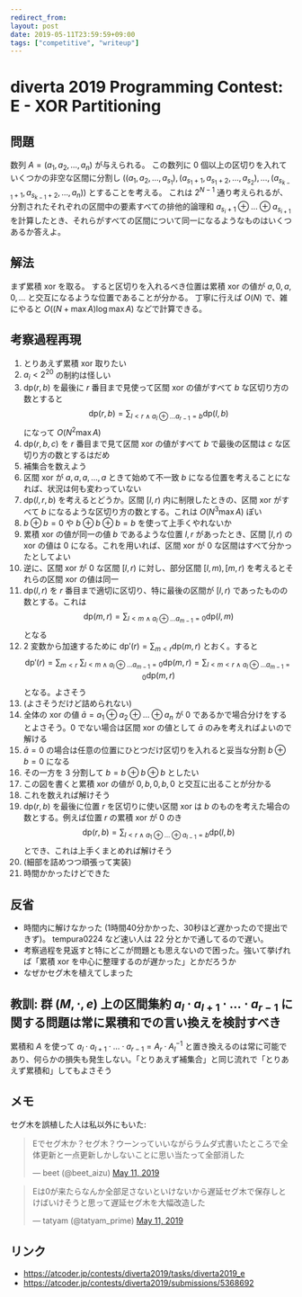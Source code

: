 ```yaml
---
redirect_from:
layout: post
date: 2019-05-11T23:59:59+09:00
tags: ["competitive", "writeup"]
---
```


# diverta 2019 Programming Contest: E - XOR Partitioning

## 問題

数列 $A = (a_1, a_2, \dots, a_n)$ が与えられる。
この数列に $0$ 個以上の区切りを入れていくつかの非空な区間に分割し $((a_1, a_2, \dots, a _ {s_1}), (a _ {s_1 + 1}, a _ {s_1 + 2},  \dots, a _ {s_2}), \dots, (a _ {s _ {k - 1} + 1}, a _ {s _ {k - 1} + 2}, \dots, a_n))$ とすることを考える。
これは $2^{N-1}$ 通り考えられるが、分割されたそれぞれの区間中の要素すべての排他的論理和 $a _ {s_i + 1} \oplus \dots \oplus a _ {s _ {i + 1}}$ を計算したとき、それらがすべての区間について同一になるようなものはいくつあるか答えよ。

## 解法

まず累積 xor を取る。
すると区切りを入れるべき位置は累積 xor の値が $a, 0, a, 0, \dots$ と交互になるような位置であることが分かる。
丁寧に行えば $O(N)$ で、雑にやると $O((N + \max A) \log \max A)$ などで計算できる。

## 考察過程再現

1.  とりあえず累積 xor 取りたい
1.  $a_i \lt 2^{20}$ の制約は怪しい
1.  $\mathrm{dp}(r, b)$ を最後に $r$ 番目まで見使って区間 xor の値がすべて $b$ な区切り方の数とすると $$\mathrm{dp}(r, b) = \sum _ {l \lt r ~ \land ~ a_l \oplus \dots a _ {r - 1} = b} \mathrm{dp}(l, b)$$ になって $O(N^2 \max A)$
1.  $\mathrm{dp}(r, b, c)$ を $r$ 番目まで見て区間 xor の値がすべて $b$ で最後の区間は $c$ な区切り方の数とするはだめ
1.  補集合を数えよう
1.  区間 xor が $a, a, a, \dots, a$ ときて始めて不一致 $b$ になる位置を考えることになれば、状況は何も変わっていない
1.  $\mathrm{dp}(l, r, b)$ を考えるとどうか。区間 $[l, r)$ 内に制限したときの、区間 xor がすべて $b$ になるような区切り方の数とする。これは $O(N^3 \max A)$ ぽい
1.  $b \oplus b = 0$ や $b \oplus b \oplus b = b$ を使って上手くやれないか
1.  累積 xor の値が同一の値 $b$ であるような位置 $l, r$ があったとき、区間 $[l, r)$ の xor の値は $0$ になる。これを用いれば、区間 xor が $0$ な区間はすべて分かったとしてよい
1.  逆に、区間 xor が $0$ な区間 $[l, r)$ に対し、部分区間 $[l, m), [m, r)$ を考えるとそれらの区間 xor の値は同一
1.  $\mathrm{dp}(l, r)$ を $r$ 番目まで適切に区切り、特に最後の区間が $[l, r)$ であったものの数とする。これは $$\mathrm{dp}(m, r) = \sum _ {l \lt m ~ \land ~ a_l \oplus \dots a _ {m - 1} = 0} \mathrm{dp}(l, m)$$ となる
1.  $2$ 変数から加速するために $\mathrm{dp'}(r) = \sum _ {m \lt r} \mathrm{dp}(m, r)$ とおく。すると $$\mathrm{dp'}(r) = \sum _ {m \lt r} ~ \sum _ {l \lt m ~ \land ~ a_l \oplus \dots a _ {m - 1} = 0} \mathrm{dp}(m, r) = \sum _ {l \lt m \lt r ~ \land ~ a_l \oplus \dots a _ {m - 1} = 0} \mathrm{dp}(m, r)$$ となる。よさそう
1.  (よさそうだけど詰められない)
1.  全体の xor の値 $\bar{a} = a_1 \oplus a_2 \oplus \dots \oplus a_n$ が $0$ であるかで場合分けをするとよさそう。$0$ でない場合は区間 xor の値として $\bar{a}$ のみを考えればよいので解ける
1.  $\bar{a} = 0$ の場合は任意の位置にひとつだけ区切りを入れると妥当な分割 $b \oplus b = 0$ になる
1.  その一方を $3$ 分割して $b = b \oplus b \oplus b$ としたい
1.  この図を書くと累積 xor の値が $0, b, 0, b, 0$ と交互に出ることが分かる
1.  これを数えれば解けそう
1.  $\mathrm{dp}(r, b)$ を最後に位置 $r$ を区切りに使い区間 xor は $b$ のものを考えた場合の数とする。例えば位置 $r$ の累積 xor が $0$ のき $$\mathrm{dp}(r, b) = \sum _ {l \lt r ~ \land ~ a_1 \oplus \dots \oplus a _ {l - 1} = b} \mathrm{dp}(l, b)$$ とでき、これは上手くまとめれば解けそう
1.  (細部を詰めつつ頑張って実装)
1.  時間かかったけどできた

## 反省

-   時間内に解けなかった (1時間40分かかった、30秒ほど遅かったので提出できず)。 tempura0224 など速い人は $22$ 分とかで通してるので遅い。
-   考察過程を見返すと特にどこが問題とも思えないので困った。強いて挙げれば「累積 xor を中心に整理するのが遅かった」とかだろうか
-   なぜかセグ木を植えてしまった

## 教訓: 群 $(M, \cdot, e)$ 上の区間集約 $a_l \cdot a _ {l + 1} \cdot \dots \cdot a _ {r - 1}$ に関する問題は常に累積和での言い換えを検討すべき

累積和 $A$ を使って $a_l \cdot a _ {l + 1} \cdot \dots \cdot a _ {r - 1} = A_r \cdot A_l^{-1}$ と置き換えるのは常に可能であり、何らかの損失も発生しない。「とりあえず補集合」と同じ流れで「とりあえず累積和」してもよさそう

## メモ

セグ木を誤植した人は私以外にもいた:

<blockquote class="twitter-tweet"><p lang="ja" dir="ltr">Eでセグ木か？セグ木？ウーンっていいながらラムダ式書いたところで全体更新と一点更新しかしないことに思い当たって全部消した</p>&mdash; beet (@beet_aizu) <a href="https://twitter.com/beet_aizu/status/1127223553563041792?ref_src=twsrc%5Etfw">May 11, 2019</a></blockquote> <script async src="https://platform.twitter.com/widgets.js" charset="utf-8"></script>

<blockquote class="twitter-tweet"><p lang="ja" dir="ltr">Eは0が来たらなんか全部足さないといけないから遅延セグ木で保存しとけばいけそうと思って遅延セグ木を大幅改造した</p>&mdash; tatyam (@tatyam_prime) <a href="https://twitter.com/tatyam_prime/status/1127224275369283584?ref_src=twsrc%5Etfw">May 11, 2019</a></blockquote> <script async src="https://platform.twitter.com/widgets.js" charset="utf-8"></script>

## リンク

-   <https://atcoder.jp/contests/diverta2019/tasks/diverta2019_e>
-   <https://atcoder.jp/contests/diverta2019/submissions/5368692>
